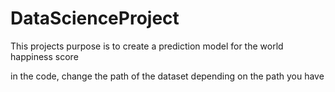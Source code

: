 # DataScienceProject
This projects purpose is to create a prediction model for the world happiness score

in the code, change the path of the dataset depending on the path you have
